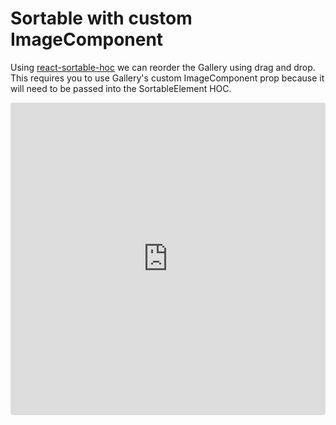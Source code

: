# Sortable with custom ImageComponent

Using [react-sortable-hoc](https://github.com/clauderic/react-sortable-hoc) we can reorder the Gallery using drag and drop.  This requires you to use Gallery's custom ImageComponent prop because it will need to be passed into the SortableElement HOC. 

<iframe src="https://codesandbox.io/embed/8y7n1r9y5j?hidenavigation=1&view=preview" style="width:100%; height:500px; border:0; border-radius: 4px; overflow:hidden;" sandbox="allow-modals allow-forms allow-popups allow-scripts allow-same-origin"></iframe>
